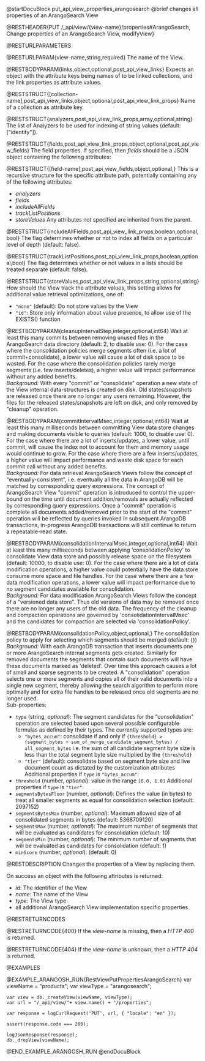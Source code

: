 @startDocuBlock put_api_view_properties_arangosearch
@brief changes all properties of an ArangoSearch View

@RESTHEADER{PUT /_api/view/{view-name}/properties#ArangoSearch, Change properties of an ArangoSearch View, modifyView}

@RESTURLPARAMETERS

@RESTURLPARAM{view-name,string,required}
The name of the View.

@RESTBODYPARAM{links,object,optional,post_api_view_links}
Expects an object with the attribute keys being names of to be linked collections,
and the link properties as attribute values.

@RESTSTRUCT{[collection-name],post_api_view_links,object,optional,post_api_view_link_props}
Name of a collection as attribute key.

@RESTSTRUCT{analyzers,post_api_view_link_props,array,optional,string}
The list of Analyzers to be used for indexing of string values
(default: ["identity"]).

@RESTSTRUCT{fields,post_api_view_link_props,object,optional,post_api_view_fields}
The field properties. If specified, then *fields* should be a JSON object
containing the following attributes:

@RESTSTRUCT{[field-name],post_api_view_fields,object,optional,}
This is a recursive structure for the specific attribute path, potentially
containing any of the following attributes:
  - *analyzers*
  - *fields*
  - *includeAllFields*
  - *trackListPositions*
  - *storeValues*
Any attributes not specified are inherited from the parent.

@RESTSTRUCT{includeAllFields,post_api_view_link_props,boolean,optional,bool}
The flag determines whether or not to index all fields on a particular level of
depth (default: false).

@RESTSTRUCT{trackListPositions,post_api_view_link_props,boolean,optional,bool}
The flag determines whether or not values in a lists should be treated separate
(default: false).

@RESTSTRUCT{storeValues,post_api_view_link_props,string,optional,string}
How should the View track the attribute values, this setting allows for
additional value retrieval optimizations, one of:
- `"none"` (default): Do not store values by the View
- `"id"`: Store only information about value presence, to allow use of the
  EXISTS() function

@RESTBODYPARAM{cleanupIntervalStep,integer,optional,int64}
Wait at least this many commits between removing unused files in the
ArangoSearch data directory (default: 2, to disable use: 0).
For the case where the consolidation policies merge segments often (i.e. a lot
of commit+consolidate), a lower value will cause a lot of disk space to be
wasted.
For the case where the consolidation policies rarely merge segments (i.e. few
inserts/deletes), a higher value will impact performance without any added
benefits.<br/>
_Background:_
  With every "commit" or "consolidate" operation a new state of the View
  internal data-structures is created on disk.
  Old states/snapshots are released once there are no longer any users
  remaining.
  However, the files for the released states/snapshots are left on disk, and
  only removed by "cleanup" operation.

@RESTBODYPARAM{commitIntervalMsec,integer,optional,int64}
Wait at least this many milliseconds between committing View data store
changes and making documents visible to queries (default: 1000, to disable
use: 0).
For the case where there are a lot of inserts/updates, a lower value, until
commit, will cause the index not to account for them and memory usage would
continue to grow.
For the case where there are a few inserts/updates, a higher value will impact
performance and waste disk space for each commit call without any added
benefits.<br/>
_Background:_
  For data retrieval ArangoSearch Views follow the concept of
  "eventually-consistent", i.e. eventually all the data in ArangoDB will be
  matched by corresponding query expressions.
  The concept of ArangoSearch View "commit" operation is introduced to
  control the upper-bound on the time until document addition/removals are
  actually reflected by corresponding query expressions.
  Once a "commit" operation is complete all documents added/removed prior to
  the start of the "commit" operation will be reflected by queries invoked in
  subsequent ArangoDB transactions, in-progress ArangoDB transactions will
  still continue to return a repeatable-read state.

@RESTBODYPARAM{consolidationIntervalMsec,integer,optional,int64}
Wait at least this many milliseconds between applying 'consolidationPolicy' to
consolidate View data store and possibly release space on the filesystem
(default: 10000, to disable use: 0).
For the case where there are a lot of data modification operations, a higher
value could potentially have the data store consume more space and file handles.
For the case where there are a few data modification operations, a lower value
will impact performance due to no segment candidates available for
consolidation.<br/>
_Background:_
  For data modification ArangoSearch Views follow the concept of a
  "versioned data store". Thus old versions of data may be removed once there
  are no longer any users of the old data. The frequency of the cleanup and
  compaction operations are governed by 'consolidationIntervalMsec' and the
  candidates for compaction are selected via 'consolidationPolicy'.

@RESTBODYPARAM{consolidationPolicy,object,optional,}
The consolidation policy to apply for selecting which segments should be merged
(default: {})<br/>
_Background:_
  With each ArangoDB transaction that inserts documents one or more
  ArangoSearch internal segments gets created.
  Similarly for removed documents the segments that contain such documents
  will have these documents marked as 'deleted'.
  Over time this approach causes a lot of small and sparse segments to be
  created.
  A "consolidation" operation selects one or more segments and copies all of
  their valid documents into a single new segment, thereby allowing the
  search algorithm to perform more optimally and for extra file handles to be
  released once old segments are no longer used.<br/>
Sub-properties:
  - `type` (string, _optional_):
    The segment candidates for the "consolidation" operation are selected based
    upon several possible configurable formulas as defined by their types.
    The currently supported types are:
    - `"bytes_accum"`: consolidate if and only if
      `{threshold} > (segment_bytes + sum_of_merge_candidate_segment_bytes) / all_segment_bytes`
      i.e. the sum of all candidate segment byte size is less than the total
      segment byte size multiplied by the `{threshold}`
    - `"tier"` (default): consolidate based on segment byte size and live
      document count as dictated by the customization attributes
Additional properties if `type` is `"bytes_accum"`:
  - `threshold` (number, _optional_): value in the range `[0.0, 1.0]`
Additional properties if `type` is `"tier"`:
  - `segmentsBytesFloor` (number, _optional_): Defines the value (in bytes) to
    treat all smaller segments as equal for consolidation selection
    (default: 2097152)
  - `segmentsBytesMax` (number, _optional_): Maximum allowed size of all
    consolidated segments in bytes (default: 5368709120)
  - `segmentsMax` (number, _optional_): The maximum number of segments that will
    be evaluated as candidates for consolidation (default: 10)
  - `segmentsMin` (number, _optional_): The minimum number of segments that will
    be evaluated as candidates for consolidation (default: 1)
  - `minScore` (number, _optional_): (default: 0)

@RESTDESCRIPTION
Changes the properties of a View by replacing them.

On success an object with the following attributes is returned:
- *id*: The identifier of the View
- *name*: The name of the View
- *type*: The View type
- all additional ArangoSearch View implementation specific properties

@RESTRETURNCODES

@RESTRETURNCODE{400}
If the *view-name* is missing, then a *HTTP 400* is returned.

@RESTRETURNCODE{404}
If the *view-name* is unknown, then a *HTTP 404* is returned.

@EXAMPLES

@EXAMPLE_ARANGOSH_RUN{RestViewPutPropertiesArangoSearch}
    var viewName = "products";
    var viewType = "arangosearch";

    var view = db._createView(viewName, viewType);
    var url = "/_api/view/"+ view.name() + "/properties";

    var response = logCurlRequest('PUT', url, { "locale": "en" });

    assert(response.code === 200);

    logJsonResponse(response);
    db._dropView(viewName);
@END_EXAMPLE_ARANGOSH_RUN
@endDocuBlock

